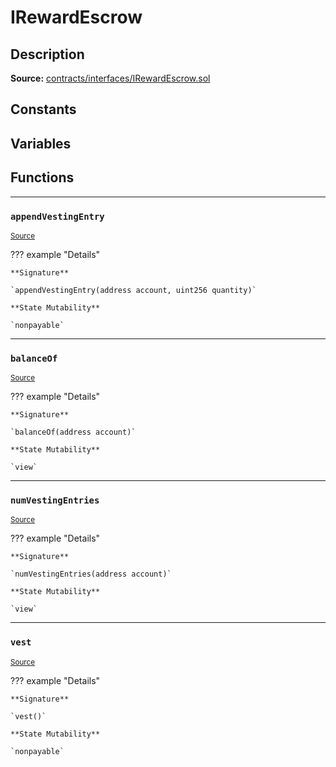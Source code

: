 # IRewardEscrow

## Description


**Source:** [contracts/interfaces/IRewardEscrow.sol](https://github.com/Synthetixio/synthetix/tree/v2.21.15/contracts/interfaces/IRewardEscrow.sol)

## Constants

## Variables

## Functions

---
### `appendVestingEntry`

<sub>[Source](https://github.com/Synthetixio/synthetix/tree/v2.21.15/contracts/interfaces/IRewardEscrow.sol#L11)</sub>



??? example "Details"

    **Signature**

    `appendVestingEntry(address account, uint256 quantity)`

    **State Mutability**

    `nonpayable`

---
### `balanceOf`

<sub>[Source](https://github.com/Synthetixio/synthetix/tree/v2.21.15/contracts/interfaces/IRewardEscrow.sol#L6)</sub>



??? example "Details"

    **Signature**

    `balanceOf(address account)`

    **State Mutability**

    `view`

---
### `numVestingEntries`

<sub>[Source](https://github.com/Synthetixio/synthetix/tree/v2.21.15/contracts/interfaces/IRewardEscrow.sol#L8)</sub>



??? example "Details"

    **Signature**

    `numVestingEntries(address account)`

    **State Mutability**

    `view`

---
### `vest`

<sub>[Source](https://github.com/Synthetixio/synthetix/tree/v2.21.15/contracts/interfaces/IRewardEscrow.sol#L13)</sub>



??? example "Details"

    **Signature**

    `vest()`

    **State Mutability**

    `nonpayable`

